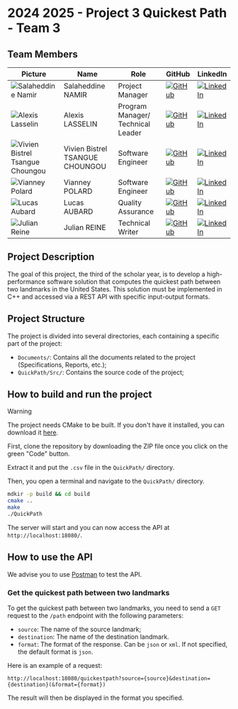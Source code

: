 # 2024 2025 - Project 3 Quickest Path - Team 3

## Team Members

| Picture                                                                                                        | Name                            | Role                              | GitHub                                                                                                                                    | LinkedIn                                                                                                                                                               |
| -------------------------------------------------------------------------------------------------------------- | ------------------------------- | --------------------------------- | ----------------------------------------------------------------------------------------------------------------------------------------- | ---------------------------------------------------------------------------------------------------------------------------------------------------------------------- |
| ![Salaheddine Namir](https://gravatar.com/avatar/fbb2631ed2b14d85006ea91fcf223680?size=128&d=mp)               | Salaheddine NAMIR               | Project Manager                   | [![GitHub](https://img.shields.io/badge/-GitHub-181717?logo=github&logoColor=white&style=flat-square)](https://github.com/T3rryc)         | [![LinkedIn](https://img.shields.io/badge/-LinkedIn-0077B5?logo=linkedin&logoColor=white&style=flat-square)](https://www.linkedin.com/in/salaheddine-namir-3402471b8/) |
| ![Alexis Lasselin](https://gravatar.com/avatar/00cd520ab1f478b76618fa55b56bc72f?size=128&d=mp)                 | Alexis LASSELIN                 | Program Manager/ Technical Leader | [![GitHub](https://img.shields.io/badge/-GitHub-181717?logo=github&logoColor=white&style=flat-square)](https://github.com/AlexisLasselin) | [![LinkedIn](https://img.shields.io/badge/-LinkedIn-0077B5?logo=linkedin&logoColor=white&style=flat-square)](https://www.linkedin.com/in/alexis-lasselin-318649251/)   |
| ![Vivien Bistrel Tsangue Choungou](https://gravatar.com/avatar/034e0d2085c38307d45a776165c8654d?size=128&d=mp) | Vivien Bistrel TSANGUE CHOUNGOU | Software Engineer                 | [![GitHub](https://img.shields.io/badge/-GitHub-181717?logo=github&logoColor=white&style=flat-square)](https://github.com/username4)      | [![LinkedIn](https://img.shields.io/badge/-LinkedIn-0077B5?logo=linkedin&logoColor=white&style=flat-square)](https://www.linkedin.com/in/bistrel-tsangue-603635261/)   |
| ![Vianney Polard](https://gravatar.com/avatar/8b5be17c773ca464680bcd6c5f42e2a8?size=128&d=mp)                  | Vianney POLARD                  | Software Engineer                 | [![GitHub](https://img.shields.io/badge/-GitHub-181717?logo=github&logoColor=white&style=flat-square)](https://github.com/4tinley)        | [![LinkedIn](https://img.shields.io/badge/-LinkedIn-0077B5?logo=linkedin&logoColor=white&style=flat-square)](https://www.linkedin.com/in/vianney-polard-44173a273/)    |
| ![Lucas Aubard](https://gravatar.com/avatar/dc3a8fc938e413abe9fb0053201896e7?size=128&d=mp)                    | Lucas AUBARD                    | Quality Assurance                 | [![GitHub](https://img.shields.io/badge/-GitHub-181717?logo=github&logoColor=white&style=flat-square)](https://github.com/Bistrel2002)    | [![LinkedIn](https://img.shields.io/badge/-LinkedIn-0077B5?logo=linkedin&logoColor=white&style=flat-square)](https://www.linkedin.com/in/lucas-aubard-596b37251/)      |
| ![Julian Reine](https://gravatar.com/avatar/bd28440bd4dc860f6c141b7529c0aaee?size=128&d=mp)                    | Julian REINE                    | Technical Writer                  | [![GitHub](https://img.shields.io/badge/-GitHub-181717?logo=github&logoColor=white&style=flat-square)](https://github.com/JulianREINE)    | [![LinkedIn](https://img.shields.io/badge/-LinkedIn-0077B5?logo=linkedin&logoColor=white&style=flat-square)](https://www.linkedin.com/in/julian-reine-b2952632a/)      |

## Project Description

The goal of this project, the third of the scholar year, is to develop a high-performance software solution that computes the quickest path between two landmarks in the United States. This solution must be implemented in C++ and accessed via a REST API with specific input-output formats.

## Project Structure

The project is divided into several directories, each containing a specific part of the project:

- `Documents/`: Contains all the documents related to the project (Specifications, Reports, etc.);
- `QuickPath/Src/`: Contains the source code of the project;

## How to build and run the project

> [!WARNING]
> The project needs CMake to be built. If you don't have it installed, you can download it [here](https://cmake.org/download/).

First, clone the repository by downloading the ZIP file once you click on the green "Code" button.

Extract it and put the `.csv` file in the `QuickPath/` directory.

Then, you open a terminal and navigate to the `QuickPath/` directory.

```bash
mdkir -p build && cd build
cmake ..
make
./QuickPath
```

The server will start and you can now access the API at `http://localhost:18080/`.

## How to use the API

We advise you to use [Postman](https://www.postman.com/) to test the API.

### Get the quickest path between two landmarks

To get the quickest path between two landmarks, you need to send a `GET` request to the `/path` endpoint with the following parameters:

- `source`: The name of the source landmark;
- `destination`: The name of the destination landmark.
- `format`: The format of the response. Can be `json` or `xml`. If not specified, the default format is `json`.

Here is an example of a request:

```postman
http://localhost:18080/quickestpath?source={source}&destination={destination}(&format={format})
```

The result will then be displayed in the format you specified.
